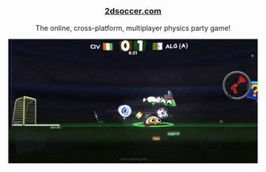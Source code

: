 <h3 align="center"><a href="https://2dsoccer.com">2dsoccer.com</a></h3>

<p align="center">
  The online, cross-platform, multiplayer physics party game!
</p>

<p align="center">
  <a href="https://2dsoccer.com"><img alt="2D Soccer Gameplay" src="https://raw.githubusercontent.com/reececomo/reececomo/main/assets/IMG_1910.gif" /></a>
</p>
